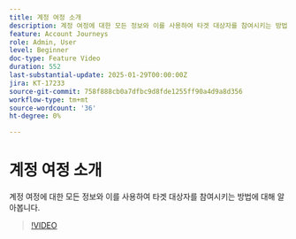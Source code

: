 ```yaml
---
title: 계정 여정 소개
description: 계정 여정에 대한 모든 정보와 이를 사용하여 타겟 대상자를 참여시키는 방법에 대해 알아봅니다.
feature: Account Journeys
role: Admin, User
level: Beginner
doc-type: Feature Video
duration: 552
last-substantial-update: 2025-01-29T00:00:00Z
jira: KT-17233
source-git-commit: 758f888cb0a7dfbc9d8fde1255ff90a4d9a8d356
workflow-type: tm+mt
source-wordcount: '36'
ht-degree: 0%

---
```



# 계정 여정 소개

계정 여정에 대한 모든 정보와 이를 사용하여 타겟 대상자를 참여시키는 방법에 대해 알아봅니다.

>[!VIDEO](https://video.tv.adobe.com/v/3443202/?learn=on&enablevpops)
